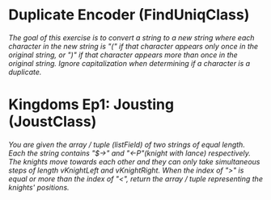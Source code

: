 # Duplicate Encoder (FindUniqClass)
###### The goal of this exercise is to convert a string to a new string where each character in the new string is "(" if that character appears only once in the original string, or ")" if that character appears more than once in the original string. Ignore capitalization when determining if a character is a duplicate.

# Kingdoms Ep1: Jousting (JoustClass)
###### You are given the array / tuple (listField) of two strings of equal length. Each the string contains "$->" and "<-P"(knight with lance) respectively. The knights move towards each other and they can only take simultaneous steps of length vKnightLeft and vKnightRight. When the index of ">" is equal or more than the index of "<", return the array / tuple representing the knights' positions.


